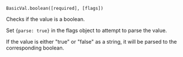 ```BasicVal.boolean([required], [flags])```

Checks if the value is a boolean.

Set ```{parse: true}``` in the flags object to attempt to parse the value.

If the value is either "true" or "false" as a string, it will be parsed to the corresponding boolean.